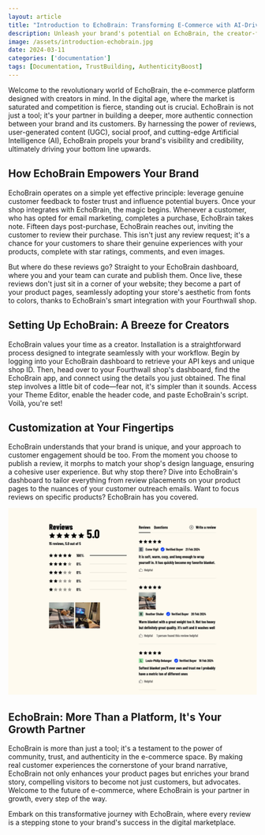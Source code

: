 ```yaml
---
layout: article
title: "Introduction to EchoBrain: Transforming E-Commerce with AI-Driven Social Proof"
description: Unleash your brand's potential on EchoBrain, the creator-focused e-commerce platform.  Go beyond sales with UGC, reviews & AI to build real connections and boost sales.
image: /assets/introduction-echobrain.jpg
date: 2024-03-11
categories: ['documentation']
tags: [Documentation, TrustBuilding, AuthenticityBoost]
---
```


Welcome to the revolutionary world of EchoBrain, the e-commerce platform designed with creators in mind. In the digital age, where the market is saturated and competition is fierce, standing out is crucial. EchoBrain is not just a tool; it's your partner in building a deeper, more authentic connection between your brand and its customers. By harnessing the power of reviews, user-generated content (UGC), social proof, and cutting-edge Artificial Intelligence (AI), EchoBrain propels your brand's visibility and credibility, ultimately driving your bottom line upwards.

## How EchoBrain Empowers Your Brand
EchoBrain operates on a simple yet effective principle: leverage genuine customer feedback to foster trust and influence potential buyers. Once your shop integrates with EchoBrain, the magic begins. Whenever a customer, who has opted for email marketing, completes a purchase, EchoBrain takes note. Fifteen days post-purchase, EchoBrain reaches out, inviting the customer to review their purchase. This isn't just any review request; it's a chance for your customers to share their genuine experiences with your products, complete with star ratings, comments, and even images.

But where do these reviews go? Straight to your EchoBrain dashboard, where you and your team can curate and publish them. Once live, these reviews don't just sit in a corner of your website; they become a part of your product pages, seamlessly adopting your store's aesthetic from fonts to colors, thanks to EchoBrain's smart integration with your Fourthwall shop.

## Setting Up EchoBrain: A Breeze for Creators
EchoBrain values your time as a creator. Installation is a straightforward process designed to integrate seamlessly with your workflow. Begin by logging into your EchoBrain dashboard to retrieve your API keys and unique shop ID. Then, head over to your Fourthwall shop's dashboard, find the EchoBrain app, and connect using the details you just obtained. The final step involves a little bit of code—fear not, it's simpler than it sounds. Access your Theme Editor, enable the header code, and paste EchoBrain's script. Voilà, you're set!

## Customization at Your Fingertips
EchoBrain understands that your brand is unique, and your approach to customer engagement should be too. From the moment you choose to publish a review, it morphs to match your shop's design language, ensuring a cohesive user experience. But why stop there? Dive into EchoBrain's dashboard to tailor everything from review placements on your product pages to the nuances of your customer outreach emails. Want to focus reviews on specific products? EchoBrain has you covered.

![EchoBrain website](/assets/beautifulbastard_products_plush-throw-blanket-echobrain.jpg)

## EchoBrain: More Than a Platform, It's Your Growth Partner
EchoBrain is more than just a tool; it's a testament to the power of community, trust, and authenticity in the e-commerce space. By making real customer experiences the cornerstone of your brand narrative, EchoBrain not only enhances your product pages but enriches your brand story, compelling visitors to become not just customers, but advocates. Welcome to the future of e-commerce, where EchoBrain is your partner in growth, every step of the way.

Embark on this transformative journey with EchoBrain, where every review is a stepping stone to your brand's success in the digital marketplace.


